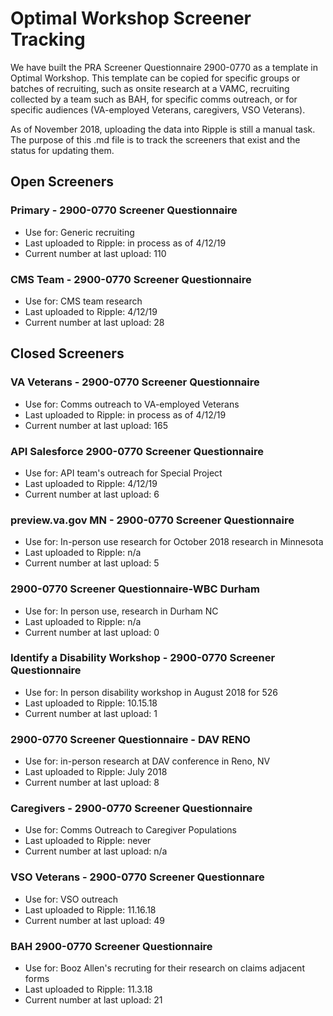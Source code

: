 # Optimal Workshop Screener Tracking 

We have built the PRA Screener Questionnaire 2900-0770 as a template in Optimal Workshop. This template can be copied for specific groups or batches of recruiting, such as onsite research at a VAMC, recruiting collected by a team such as BAH, for specific comms outreach, or for specific audiences (VA-employed Veterans, caregivers, VSO Veterans). 

As of November 2018, uploading the data into Ripple is still a manual task. The purpose of this .md file is to track the screeners that exist and the status for updating them. 

## Open Screeners

### Primary - 2900-0770 Screener Questionnaire
- Use for: Generic recruiting 
- Last uploaded to Ripple: in process as of 4/12/19
- Current number at last upload: 110

### CMS Team - 2900-0770 Screener Questionnaire 
- Use for: CMS team research
- Last uploaded to Ripple: 4/12/19
- Current number at last upload: 28

## Closed Screeners

### VA Veterans - 2900-0770 Screener Questionnaire 
- Use for: Comms outreach to VA-employed Veterans 
- Last uploaded to Ripple: in process as of 4/12/19 
- Current number at last upload: 165

### API Salesforce 2900-0770 Screener Questionnaire
- Use for: API team's outreach for Special Project 
- Last uploaded to Ripple: 4/12/19
- Current number at last upload: 6

### preview.va.gov MN - 2900-0770 Screener Questionnaire
- Use for: In-person use research for October 2018 research in Minnesota 
- Last uploaded to Ripple: n/a
- Current number at last upload: 5

### 2900-0770 Screener Questionnaire-WBC Durham
- Use for: In person use, research in Durham NC 
- Last uploaded to Ripple: n/a
- Current number at last upload: 0

### Identify a Disability Workshop - 2900-0770 Screener Questionnaire
- Use for: In person disability workshop in August 2018 for 526
- Last uploaded to Ripple: 10.15.18
- Current number at last upload: 1

### 2900-0770 Screener Questionnaire - DAV RENO
- Use for: in-person research at DAV conference in Reno, NV
- Last uploaded to Ripple: July 2018
- Current number at last upload: 8

### Caregivers - 2900-0770 Screener Questionnaire
- Use for: Comms Outreach to Caregiver Populations 
- Last uploaded to Ripple: never
- Current number at last upload: n/a

### VSO Veterans - 2900-0770 Screener Questionnare 
- Use for: VSO outreach 
- Last uploaded to Ripple: 11.16.18
- Current number at last upload: 49 

### BAH 2900-0770 Screener Questionnaire 
- Use for: Booz Allen's recruting for their research on claims adjacent forms
- Last uploaded to Ripple: 11.3.18
- Current number at last upload: 21
